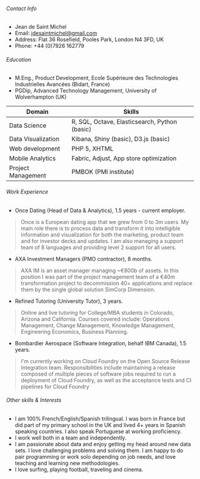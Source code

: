 ###### Contact Info

 - Jean de Saint Michel
 - Email: jdesaintmichel@gmail.com
 - Address: Flat 36 Rosefield, Pooles Park, London N4 3FD, UK
 - Phone: +44 (0)7926 162779

###### Education
- M.Eng., Product Development, Ecole Supérieure des Technologies Industrielles Avancées (Bidart, France)
- PGDip, Advanced Technology Management, University of Wolverhampton (UK)

|Domain|Skills|
|----------------|------------|
| Data Science | R, SQL, Octave, Elasticsearch, Python (basic)
| Data Visualization | Kibana, Shiny (basic), D3.js (basic)
| Web development | PHP 5, XHTML
| Mobile Analytics | Fabric, Adjust, App store optimization
| Project Management | PMBOK (PMI institute)




###### Work Experience
- Once Dating (Head of Data & Analytics), 1.5 years - current employer.
>Once is a European dating app that we grew from 0 to 3m users. My main role there is to process data and transform it into intelligible information and visualization for both the marketing, product team and for investor decks and updates. I am also managing a support team of 8 languages and providing level 2 support for all users.

- AXA Investment Managers (PMO contractor), 8 months.
>AXA IM is an asset manager managing ~€800b of assets. In this position I was part of the project management team of a €40m transformation project to decommission 40+ applications and replace them by the single global solution SimCorp Dimension.

- Refined Tutoring (University Tutor), 3 years.
>Online and live tutoring for College/MBA students in Colorado, Arizona and California. Courses covered include: Operations Management, Change Management, Knowledge Management, Engineering Economics, Business Planning.

- Bombardier Aerospace (Software Integration, behalf IBM Canada), 1.5 years.
>I'm currently working on Cloud Foundry on the Open Source Release Integration team. Responsibilities include maintaining a release composed of multiple pieces of software jobs required to run a deployment of Cloud Foundry, as well as the acceptance tests and CI pipelines for Cloud Foundry




###### Other skills & Interests
- I am 100% French/English/Spanish trilingual. I was born in France but did part of my primary school in the UK and lived 4+ years in Spanish speaking countries. I also speak Portuguese at working proficiency. 
- I work well both in a team and independently.
- I am passionate about data and enjoy getting my head around new data sets. I love challenging problems and solving them. I am happy to do pair programming or work solo depending on job needs, and love teaching and learning new methodologies.
- I love surfing, playing football, traveling and cinema.
